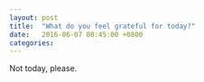 ```yaml
---
layout: post
title:  "What do you feel grateful for today?"
date:   2016-06-07 00:45:00 +0800
categories: 
---
```

Not today, please.
